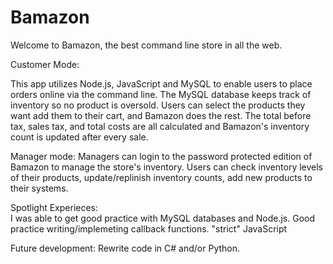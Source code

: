 ﻿# Bamazon
Welcome to Bamazon, the best command line store in all the web.

Customer Mode:

This app utilizes Node.js, JavaScript and MySQL to enable users to place orders online via the command line.  The MySQL database keeps track of inventory so no product is oversold.
Users can select the products they want add them to their cart, and Bamazon does the rest.  The total before tax, sales tax, and total costs are all calculated and Bamazon's inventory
count is updated after every sale.


Manager mode:
Managers can login to the password protected edition of Bamazon to manage the store's inventory.  Users can check inventory levels of their products, update/replinish inventory counts, add
new products to their systems.

Spotlight Experieces:  
I was able to get good practice with MySQL databases and Node.js.
Good practice writing/implemeting callback functions.
"strict" JavaScript

Future development:
Rewrite code in C# and/or Python.



